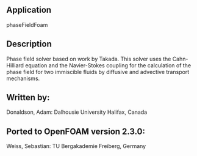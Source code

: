 Application
-----------

   phaseFieldFoam

Description
-----------   

   Phase field solver based on work by Takada. This solver uses the 
   Cahn-Hilliard equation and the Navier-Stokes coupling for the 
   calculation of the phase field for two immiscible fluids by 
   diffusive and advective transport mechanisms.
                        
Written by:
-----------

   Donaldson, Adam: Dalhousie University Halifax, Canada
                                
Ported to OpenFOAM version 2.3.0:
---------------------------------

   Weiss, Sebastian: TU Bergakademie Freiberg, Germany
